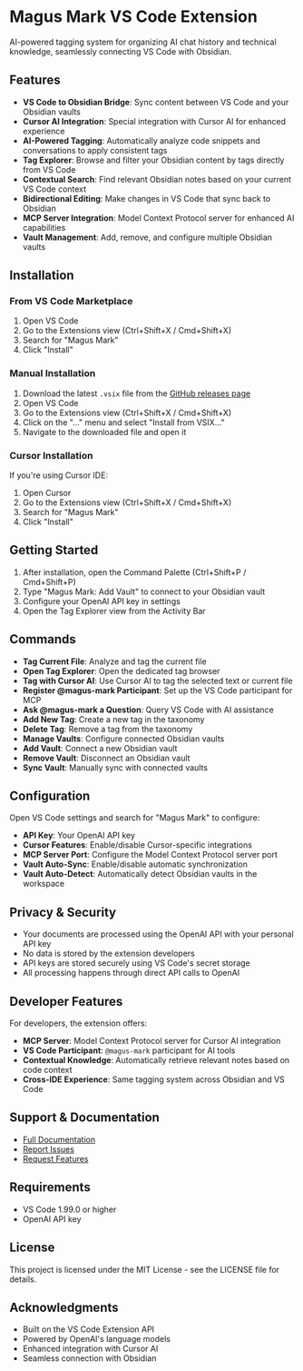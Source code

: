 # Magus Mark VS Code Extension

AI-powered tagging system for organizing AI chat history and technical knowledge, seamlessly connecting VS Code with
Obsidian.

## Features

- **VS Code to Obsidian Bridge**: Sync content between VS Code and your Obsidian vaults
- **Cursor AI Integration**: Special integration with Cursor AI for enhanced experience
- **AI-Powered Tagging**: Automatically analyze code snippets and conversations to apply consistent tags
- **Tag Explorer**: Browse and filter your Obsidian content by tags directly from VS Code
- **Contextual Search**: Find relevant Obsidian notes based on your current VS Code context
- **Bidirectional Editing**: Make changes in VS Code that sync back to Obsidian
- **MCP Server Integration**: Model Context Protocol server for enhanced AI capabilities
- **Vault Management**: Add, remove, and configure multiple Obsidian vaults

## Installation

### From VS Code Marketplace

1. Open VS Code
2. Go to the Extensions view (Ctrl+Shift+X / Cmd+Shift+X)
3. Search for "Magus Mark"
4. Click "Install"

### Manual Installation

1. Download the latest `.vsix` file from the
   [GitHub releases page](https://github.com/obsidian-magic/obsidian-magic/releases)
2. Open VS Code
3. Go to the Extensions view (Ctrl+Shift+X / Cmd+Shift+X)
4. Click on the "..." menu and select "Install from VSIX..."
5. Navigate to the downloaded file and open it

### Cursor Installation

If you're using Cursor IDE:

1. Open Cursor
2. Go to the Extensions view (Ctrl+Shift+X / Cmd+Shift+X)
3. Search for "Magus Mark"
4. Click "Install"

## Getting Started

1. After installation, open the Command Palette (Ctrl+Shift+P / Cmd+Shift+P)
2. Type "Magus Mark: Add Vault" to connect to your Obsidian vault
3. Configure your OpenAI API key in settings
4. Open the Tag Explorer view from the Activity Bar

## Commands

- **Tag Current File**: Analyze and tag the current file
- **Open Tag Explorer**: Open the dedicated tag browser
- **Tag with Cursor AI**: Use Cursor AI to tag the selected text or current file
- **Register @magus-mark Participant**: Set up the VS Code participant for MCP
- **Ask @magus-mark a Question**: Query VS Code with AI assistance
- **Add New Tag**: Create a new tag in the taxonomy
- **Delete Tag**: Remove a tag from the taxonomy
- **Manage Vaults**: Configure connected Obsidian vaults
- **Add Vault**: Connect a new Obsidian vault
- **Remove Vault**: Disconnect an Obsidian vault
- **Sync Vault**: Manually sync with connected vaults

## Configuration

Open VS Code settings and search for "Magus Mark" to configure:

- **API Key**: Your OpenAI API key
- **Cursor Features**: Enable/disable Cursor-specific integrations
- **MCP Server Port**: Configure the Model Context Protocol server port
- **Vault Auto-Sync**: Enable/disable automatic synchronization
- **Vault Auto-Detect**: Automatically detect Obsidian vaults in the workspace

## Privacy & Security

- Your documents are processed using the OpenAI API with your personal API key
- No data is stored by the extension developers
- API keys are stored securely using VS Code's secret storage
- All processing happens through direct API calls to OpenAI

## Developer Features

For developers, the extension offers:

- **MCP Server**: Model Context Protocol server for Cursor AI integration
- **VS Code Participant**: `@magus-mark` participant for AI tools
- **Contextual Knowledge**: Automatically retrieve relevant notes based on code context
- **Cross-IDE Experience**: Same tagging system across Obsidian and VS Code

## Support & Documentation

- [Full Documentation](https://github.com/obsidian-magic/obsidian-magic/wiki)
- [Report Issues](https://github.com/obsidian-magic/obsidian-magic/issues)
- [Request Features](https://github.com/obsidian-magic/obsidian-magic/issues/new?template=feature_request.md)

## Requirements

- VS Code 1.99.0 or higher
- OpenAI API key

## License

This project is licensed under the MIT License - see the LICENSE file for details.

## Acknowledgments

- Built on the VS Code Extension API
- Powered by OpenAI's language models
- Enhanced integration with Cursor AI
- Seamless connection with Obsidian
